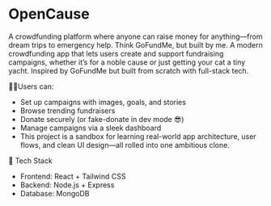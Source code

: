 # OpenCause
A crowdfunding platform where anyone can raise money for anything—from dream trips to emergency help. Think GoFundMe, but built by me.
A modern crowdfunding app that lets users create and support fundraising campaigns, whether it’s for a noble cause or just getting your cat a tiny yacht. Inspired by GoFundMe but built from scratch with full-stack tech.

👩‍💻Users can:

- Set up campaigns with images, goals, and stories
- Browse trending fundraisers
- Donate securely (or fake-donate in dev mode 😎)
- Manage campaigns via a sleek dashboard
- This project is a sandbox for learning real-world app architecture, user flows, and clean UI design—all rolled into one ambitious clone.

🚀 Tech Stack

- Frontend: React + Tailwind CSS
- Backend: Node.js + Express
- Database: MongoDB
